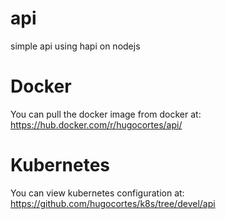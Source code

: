 # api
simple api using hapi on nodejs

# Docker
You can pull the docker image from docker at: https://hub.docker.com/r/hugocortes/api/

# Kubernetes
You can view kubernetes configuration at: https://github.com/hugocortes/k8s/tree/devel/api
